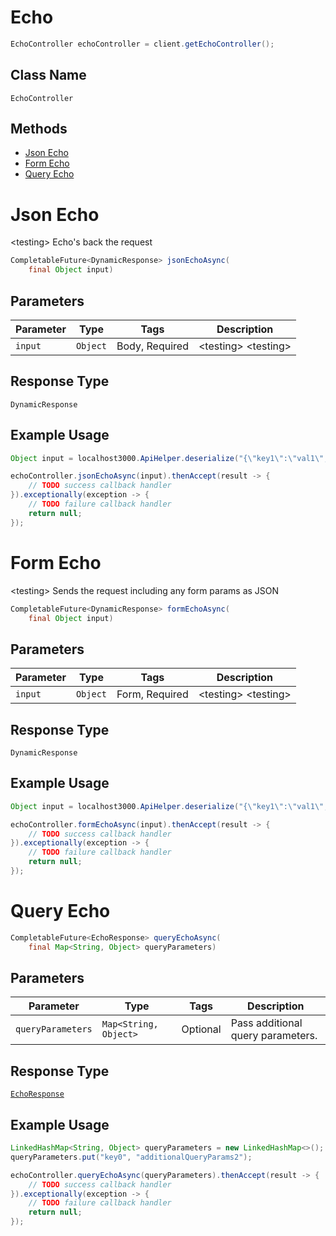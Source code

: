 # Echo

```java
EchoController echoController = client.getEchoController();
```

## Class Name

`EchoController`

## Methods

* [Json Echo](/doc/controllers/echo.md#json-echo)
* [Form Echo](/doc/controllers/echo.md#form-echo)
* [Query Echo](/doc/controllers/echo.md#query-echo)


# Json Echo

&lt;testing&gt; Echo's back the request

```java
CompletableFuture<DynamicResponse> jsonEchoAsync(
    final Object input)
```

## Parameters

| Parameter | Type | Tags | Description |
|  --- | --- | --- | --- |
| `input` | `Object` | Body, Required | &lt;testing&gt; &lt;testing&gt; |

## Response Type

`DynamicResponse`

## Example Usage

```java
Object input = localhost3000.ApiHelper.deserialize("{\"key1\":\"val1\",\"key2\":\"val2\"}");

echoController.jsonEchoAsync(input).thenAccept(result -> {
    // TODO success callback handler
}).exceptionally(exception -> {
    // TODO failure callback handler
    return null;
});
```


# Form Echo

&lt;testing&gt; Sends the request including any form params as JSON

```java
CompletableFuture<DynamicResponse> formEchoAsync(
    final Object input)
```

## Parameters

| Parameter | Type | Tags | Description |
|  --- | --- | --- | --- |
| `input` | `Object` | Form, Required | &lt;testing&gt; &lt;testing&gt; |

## Response Type

`DynamicResponse`

## Example Usage

```java
Object input = localhost3000.ApiHelper.deserialize("{\"key1\":\"val1\",\"key2\":\"val2\"}");

echoController.formEchoAsync(input).thenAccept(result -> {
    // TODO success callback handler
}).exceptionally(exception -> {
    // TODO failure callback handler
    return null;
});
```


# Query Echo

```java
CompletableFuture<EchoResponse> queryEchoAsync(
    final Map<String, Object> queryParameters)
```

## Parameters

| Parameter | Type | Tags | Description |
|  --- | --- | --- | --- |
| `queryParameters` | `Map<String, Object>` | Optional | Pass additional query parameters. |

## Response Type

[`EchoResponse`](/doc/models/echo-response.md)

## Example Usage

```java
LinkedHashMap<String, Object> queryParameters = new LinkedHashMap<>();
queryParameters.put("key0", "additionalQueryParams2");

echoController.queryEchoAsync(queryParameters).thenAccept(result -> {
    // TODO success callback handler
}).exceptionally(exception -> {
    // TODO failure callback handler
    return null;
});
```

